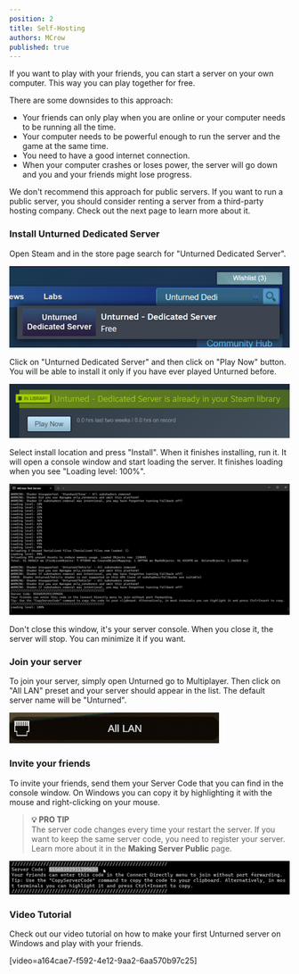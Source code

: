 ```yaml
---
position: 2
title: Self-Hosting
authors: MCrow
published: true
---
```


If you want to play with your friends, you can start a server on your own computer. This way you can play together for free. 

There are some downsides to this approach:
* Your friends can only play when you are online or your computer needs to be running all the time. 
* Your computer needs to be powerful enough to run the server and the game at the same time.
* You need to have a good internet connection.
* When your computer crashes or loses power, the server will go down and you and your friends might lose progress.

We don't recommend this approach for public servers. If you want to run a public server, you should consider renting a server from a third-party hosting company. Check out the next page to learn more about it.

### Install Unturned Dedicated Server
Open Steam and in the store page search for "Unturned Dedicated Server".

![unturned ds search](assets/unturned_ds_search.png)

Click on "Unturned Dedicated Server" and then click on "Play Now" button. You will be able to install it only if you have ever played Unturned before.

![unturned ds play now](assets/unturned_ds_play_now.png)

Select install location and press "Install". When it finishes installing, run it. It will open a console window and start loading the server. It finishes loading when you see "Loading level: 100%".

![loaded server console](assets/loaded_server_console.png)

Don't close this window, it's your server console. When you close it, the server will stop. You can minimize it if you want.

### Join your server
To join your server, simply open Unturned go to Multiplayer. Then click on "All LAN" preset and your server should appear in the list. The default server name will be "Unturned".

![all lan preset](assets/all_lan_preset.png)

### Invite your friends
To invite your friends, send them your Server Code that you can find in the console window. On Windows you can copy it by highlighting it with the mouse and right-clicking on your mouse.

> **💡 PRO TIP**  
> The server code changes every time your restart the server. If you want to keep the same server code, you need to register your server. Learn more about it in the **Making Server Public** page.

![server code in console](assets/server_code_in_console.png)

### Video Tutorial
Check out our video tutorial on how to make your first Unturned server on Windows and play with your friends.

[video=a164cae7-f592-4e12-9aa2-6aa570b97c25]
